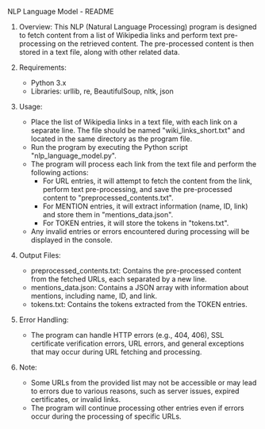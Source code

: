 NLP Language Model - README

1. Overview:
   This NLP (Natural Language Processing) program is designed to fetch content from a list of Wikipedia links and perform text pre-processing on the retrieved content. The pre-processed content is then stored in a text file, along with other related data.

2. Requirements:
   - Python 3.x
   - Libraries: urllib, re, BeautifulSoup, nltk, json

3. Usage:
   - Place the list of Wikipedia links in a text file, with each link on a separate line. The file should be named "wiki_links_short.txt" and located in the same directory as the program file.
   - Run the program by executing the Python script "nlp_language_model.py".
   - The program will process each link from the text file and perform the following actions:
     - For URL entries, it will attempt to fetch the content from the link, perform text pre-processing, and save the pre-processed content to "preprocessed_contents.txt".
     - For MENTION entries, it will extract information (name, ID, link) and store them in "mentions_data.json".
     - For TOKEN entries, it will store the tokens in "tokens.txt".
   - Any invalid entries or errors encountered during processing will be displayed in the console.

4. Output Files:
   - preprocessed_contents.txt: Contains the pre-processed content from the fetched URLs, each separated by a new line.
   - mentions_data.json: Contains a JSON array with information about mentions, including name, ID, and link.
   - tokens.txt: Contains the tokens extracted from the TOKEN entries.

5. Error Handling:
   - The program can handle HTTP errors (e.g., 404, 406), SSL certificate verification errors, URL errors, and general exceptions that may occur during URL fetching and processing.

6. Note:
   - Some URLs from the provided list may not be accessible or may lead to errors due to various reasons, such as server issues, expired certificates, or invalid links.
   - The program will continue processing other entries even if errors occur during the processing of specific URLs.
